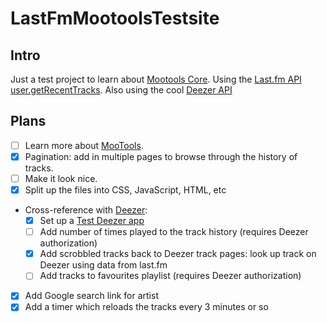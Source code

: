 LastFmMootoolsTestsite
======================

Intro
-----
Just a test project to learn about [Mootools Core](http://mootools.net/docs/core).
Using the [Last.fm API user.getRecentTracks](http://www.last.fm/api/show/user.getRecentTracks).
Also using the cool [Deezer API](http://developers.deezer.com/api/)

Plans
-----
- [ ] Learn more about [MooTools](http://mootools.net/docs/core/Core/Core).
- [x] Pagination: add in multiple pages to browse through the history of tracks.
- [ ] Make it look nice.
- [x] Split up the files into CSS, JavaScript, HTML, etc            
- Cross-reference with [Deezer](http://www.deezer.com):
  - [x] Set up a [Test Deezer app](http://developers.deezer.com/myapps/app/136181)
  - [ ] Add number of times played to the track history (requires Deezer authorization)
  - [x] Add scrobbled tracks back to Deezer track pages: look up track on Deezer using data from last.fm
  - [ ] Add tracks to favourites playlist (requires Deezer authorization)
- [x] Add Google search link for artist
- [x] Add a timer which reloads the tracks every 3 minutes or so
